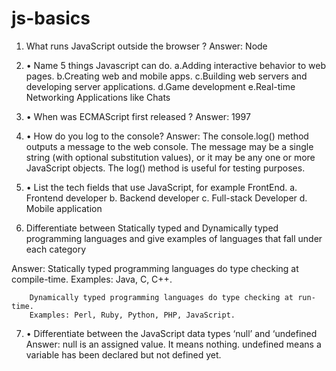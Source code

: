 # js-basics

1.	What runs JavaScript outside the browser ?
 Answer: Node

2.	• Name 5 things Javascript can do.
a.Adding interactive behavior to web pages.
b.Creating web and mobile apps.
c.Building web servers and developing server applications.
d.Game development
e.Real-time Networking Applications like Chats

3. 	• When was ECMAScript first released ?
Answer: 1997

4.  • How do you log to the console?
Answer: The console.log() method outputs a message to the web console. The message may be a single string (with optional substitution values), or it may be any one or more JavaScript objects. The log() method is useful for testing purposes.

5.  • List the tech fields that use JavaScript, for example FrontEnd.
a. Frontend developer
b. Backend developer
c. Full-stack Developer
d. Mobile application

6.   Differentiate between Statically typed and Dynamically typed programming languages and give examples of languages that fall under each category

Answer: Statically typed programming languages do type checking at compile-time.
        Examples: Java, C, C++.

        Dynamically typed programming languages do type checking at run-time.
        Examples: Perl, Ruby, Python, PHP, JavaScript.

7.	• Differentiate between the JavaScript data types ‘null’ and ‘undefined&nbsp;
Answer: null is an assigned value. It means nothing. undefined means a variable has been declared but not defined  yet.
